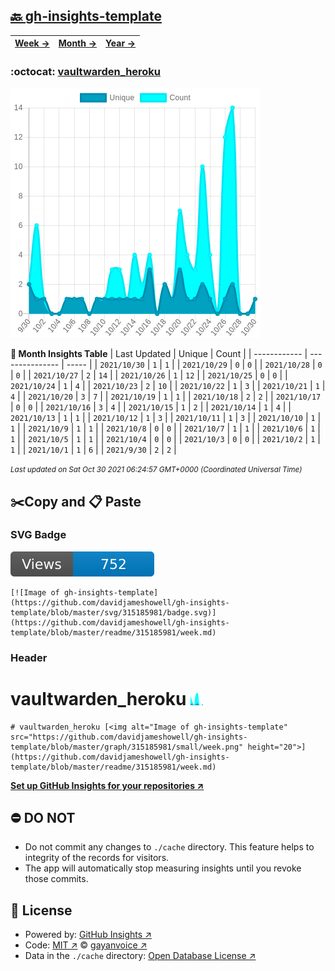 ## [🔙 gh-insights-template](https://github.com/davidjameshowell/gh-insights-template)
| [**Week →**](https://github.com/davidjameshowell/gh-insights-template/blob/master/readme/315185981/week.md) | [**Month →**](https://github.com/davidjameshowell/gh-insights-template/blob/master/readme/315185981/month.md) | [**Year →**](https://github.com/davidjameshowell/gh-insights-template/blob/master/readme/315185981/year.md) |
 | ------------ | --------------- | ----- |

### :octocat: [vaultwarden_heroku](https://github.com/davidjameshowell/vaultwarden_heroku)
![Image of gh-insights-template](https://github.com/davidjameshowell/gh-insights-template/blob/master/graph/315185981/large/month.png)

**:calendar: Month Insights Table**
| Last Updated | Unique | Count |
 | ------------ | --------------- | ----- |
 | `2021/10/30` |  `1` | `1` |
 | `2021/10/29` |  `0` | `0` |
 | `2021/10/28` |  `0` | `0` |
 | `2021/10/27` |  `2` | `14` |
 | `2021/10/26` |  `1` | `12` |
 | `2021/10/25` |  `0` | `0` |
 | `2021/10/24` |  `1` | `4` |
 | `2021/10/23` |  `2` | `10` |
 | `2021/10/22` |  `1` | `3` |
 | `2021/10/21` |  `1` | `4` |
 | `2021/10/20` |  `3` | `7` |
 | `2021/10/19` |  `1` | `1` |
 | `2021/10/18` |  `2` | `2` |
 | `2021/10/17` |  `0` | `0` |
 | `2021/10/16` |  `3` | `4` |
 | `2021/10/15` |  `1` | `2` |
 | `2021/10/14` |  `1` | `4` |
 | `2021/10/13` |  `1` | `1` |
 | `2021/10/12` |  `1` | `3` |
 | `2021/10/11` |  `1` | `3` |
 | `2021/10/10` |  `1` | `1` |
 | `2021/10/9` |  `1` | `1` |
 | `2021/10/8` |  `0` | `0` |
 | `2021/10/7` |  `1` | `1` |
 | `2021/10/6` |  `1` | `1` |
 | `2021/10/5` |  `1` | `1` |
 | `2021/10/4` |  `0` | `0` |
 | `2021/10/3` |  `0` | `0` |
 | `2021/10/2` |  `1` | `1` |
 | `2021/10/1` |  `1` | `6` |
 | `2021/9/30` |  `2` | `2` |

<small><i>Last updated on Sat Oct 30 2021 06:24:57 GMT+0000 (Coordinated Universal Time)</i></small>

## ✂️Copy and 📋 Paste
### SVG Badge
[![Image of gh-insights-template](https://github.com/davidjameshowell/gh-insights-template/blob/master/svg/315185981/badge.svg)](https://github.com/davidjameshowell/gh-insights-template/blob/master/readme/315185981/week.md)
```readme
[![Image of gh-insights-template](https://github.com/davidjameshowell/gh-insights-template/blob/master/svg/315185981/badge.svg)](https://github.com/davidjameshowell/gh-insights-template/blob/master/readme/315185981/week.md)
```
### Header
# vaultwarden_heroku [<img alt="Image of gh-insights-template" src="https://github.com/davidjameshowell/gh-insights-template/blob/master/graph/315185981/small/week.png" height="20">](https://github.com/davidjameshowell/gh-insights-template/blob/master/readme/315185981/week.md)
```readme
# vaultwarden_heroku [<img alt="Image of gh-insights-template" src="https://github.com/davidjameshowell/gh-insights-template/blob/master/graph/315185981/small/week.png" height="20">](https://github.com/davidjameshowell/gh-insights-template/blob/master/readme/315185981/week.md)
```
[**Set up GitHub Insights for your repositories ↗️**](https://github.com/gayanvoice/github-insights)
## ⛔ DO NOT
- Do not commit any changes to `./cache` directory. This feature helps to integrity of the records for visitors.
- The app will automatically stop measuring insights until you revoke those commits.
## 📄 License
- Powered by: [GitHub Insights ↗️](https://github.com/gayanvoice/github-insights)
- Code: [MIT ↗️](./LICENSE) © [gayanvoice ↗️](https://github.com/gayanvoice)
- Data in the `./cache` directory: [Open Database License ↗️](https://opendatacommons.org/licenses/odbl/1-0/)